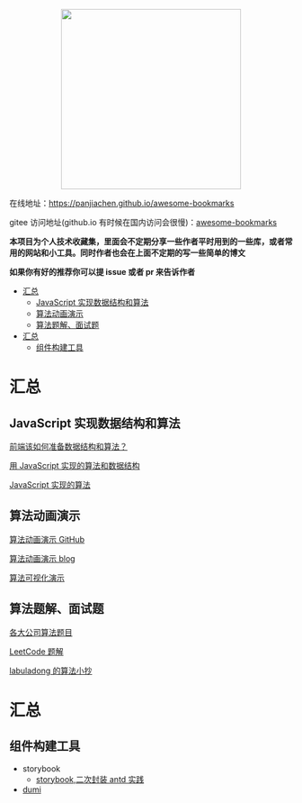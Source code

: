 <p align="center">
  <img width="320" src="https://wpimg.wallstcn.com/9e77e0ae-3018-45a2-bf9f-1a4c88dd300a.svg">
</p>

在线地址：https://panjiachen.github.io/awesome-bookmarks

<!-- 个人 Blog 文章地址：https://panjiachen.github.io/awesome-bookmarks/blog/js.html -->

gitee 访问地址(github.io 有时候在国内访问会很慢)：[awesome-bookmarks](https://panjiachen.gitee.io/awesome-bookmarks/)

**本项目为个人技术收藏集，里面会不定期分享一些作者平时用到的一些库，或者常用的网站和小工具。同时作者也会在上面不定期的写一些简单的博文**

**如果你有好的推荐你可以提 issue 或者 pr 来告诉作者**

- [汇总](#%E6%B1%87%E6%80%BB)
  - [JavaScript 实现数据结构和算法](#javascript-%E5%AE%9E%E7%8E%B0%E6%95%B0%E6%8D%AE%E7%BB%93%E6%9E%84%E5%92%8C%E7%AE%97%E6%B3%95)
  - [算法动画演示](#%E7%AE%97%E6%B3%95%E5%8A%A8%E7%94%BB%E6%BC%94%E7%A4%BA)
  - [算法题解、面试题](#%E7%AE%97%E6%B3%95%E9%A2%98%E8%A7%A3%E9%9D%A2%E8%AF%95%E9%A2%98)
- [汇总](#%E6%B1%87%E6%80%BB-1)
  - [组件构建工具](#%E7%BB%84%E4%BB%B6%E6%9E%84%E5%BB%BA%E5%B7%A5%E5%85%B7)

# 汇总

## JavaScript 实现数据结构和算法

[前端该如何准备数据结构和算法？](https://juejin.im/post/6844903919722692621#heading-50)

[用 JavaScript 实现的算法和数据结构](http://www.conardli.top/docs/)

[JavaScript 实现的算法](https://github.com/trekhleb/javascript-algorithms/)

## 算法动画演示

[算法动画演示 GitHub](https://github.com/MisterBooo/LeetCodeAnimation/)

[算法动画演示 blog](https://www.cxyxiaowu.com/)

[算法可视化演示](https://github.com/algorithm-visualizer/algorithm-visualizer/)

## 算法题解、面试题

[各大公司算法题目](https://github.com/afatcoder/LeetcodeTop)

[LeetCode 题解](https://github.com/azl397985856/leetcode)

[labuladong 的算法小抄](https://github.com/labuladong/fucking-algorithm)

# 汇总

## 组件构建工具

- storybook
  - [storybook,二次封装 antd 实践](https://juejin.cn/post/6844904200359378958#heading-36)
- [dumi](https://github.com/umijs/dumi)
